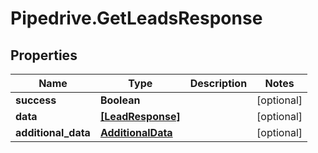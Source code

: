 # Pipedrive.GetLeadsResponse

## Properties

Name | Type | Description | Notes
------------ | ------------- | ------------- | -------------
**success** | **Boolean** |  | [optional] 
**data** | [**[LeadResponse]**](LeadResponse.md) |  | [optional] 
**additional_data** | [**AdditionalData**](AdditionalData.md) |  | [optional] 


